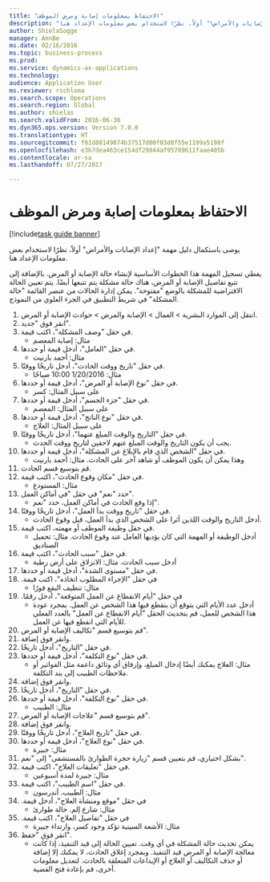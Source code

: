 ```yaml
--- 
title: "الاحتفاظ بمعلومات إصابة ومرض الموظف"
description: "يوصى باستكمال دليل مهمة \"إعداد الإصابات والأمراض\" أولاً، نظرًا لاستخدام بعض معلومات الإعداد هنا."
author: ShielaSogge
manager: AnnBe
ms.date: 02/16/2016
ms.topic: business-process
ms.prod: 
ms.service: dynamics-ax-applications
ms.technology: 
audience: Application User
ms.reviewer: rschloma
ms.search.scope: Operations
ms.search.region: Global
ms.author: shielas
ms.search.validFrom: 2016-06-30
ms.dyn365.ops.version: Version 7.0.0
ms.translationtype: HT
ms.sourcegitcommit: f01d88149074b37517d00f03d8f55e1199a5198f
ms.openlocfilehash: e3b7dea463ce154df29844af95789611faae405b
ms.contentlocale: ar-sa
ms.lasthandoff: 07/27/2017

---
```

# <a name="maintain-employee-injury-and-illness-information"></a>الاحتفاظ بمعلومات إصابة ومرض الموظف

[!include[task guide banner](../../includes/task-guide-banner.md)]

يوصى باستكمال دليل مهمة "إعداد الإصابات والأمراض" أولاً، نظرًا لاستخدام بعض معلومات الإعداد هنا. 



يغطي تسجيل المهمة هذا الخطوات الأساسية لإنشاء حالة الإصابة أو المرض. بالإضافة إلى تتبع تفاصيل الإصابة أو المرض، هناك حالة مشكلة يتم تتبعها أيضًا.  يتم تعيين الحالة الافتراضية للمشكلة بالوضع "مفتوحة".  يمكن إدارة الحالات من عنصر القائمة "حالة المشكلة" في شريط التطبيق في الجزء العلوي من النموذج.

1. انتقل إلى الموارد البشرية > العمال > الإصابة والمرض > حوادث الإصابة أو المرض.
2. انقر فوق "جديد".
3. في حقل "وصف المشكلة"، اكتب قيمة.
    * مثال: إصابة المعصم  
4. في حقل "العامل"، أدخل قيمة أو حددها.
    * مثال: أحمد بارنيت  
5. في حقل "تاريخ ووقت الحادث"، أدخل تاريخًا ووقتًا.
    * مثال: 1/20/2016 10:00 صباحًا  
6. في حقل "نوع الإصابة أو المرض"، أدخل قيمة أو حددها.
    * على سبيل المثال: كسر  
7. في حقل "‏‫جزء الجسم‬"، أدخل قيمة أو حددها.
    * على سبيل المثال: المعصم  
8. في حقل "نوع الناتج"، أدخل قيمة أو حددها.
    * على سبيل المثال: العلاج  
9. في حقل "التاريخ والوقت المبلغ عنهما"، أدخل تاريخًا ووقتًا.
    * يجب أن يكون التاريخ والوقت المبلغ عنهم لاحقين لتاريخ ووقت الحدث.  
10. في حقل "الشخص الذي قام بالإبلاغ عن المشكلة"، أدخل قيمة أو حددها.
    * وهذا يمكن أن يكون الموظف أو شاهد آخر على الحادث.  مثال: أحمد بارنيت  
11. قم بتوسيع قسم الحادث.
12. في حقل "مكان وقوع الحادث"، اكتب قيمة.
    * مثال: المستودع  
13. حدد "نعم" في حقل "في أماكن العمل‬".
    * إذا وقع الحادث في أماكن العمل، حدد "نعم".  
14. في حقل "تاريخ ووقت بدأ العمل"، أدخل تاريخًا ووقتًا.
    * أدخل التاريخ والوقت اللذين أثرا على الشخص الذي بدأ العمل، قبل وقوع الحادث.  
15. في حقل وظيفة الموظف أو مهمته، اكتب قيمة.
    * أدخل الوظيفة أو المهمة التي كان يؤديها العامل عند وقوع الحادث.  مثال: تحميل الصناديق  
16. في حقل "سبب الحادث"، اكتب قيمة.
    * أدخل سبب الحادث.  مثال: الانزلاق على أرض رطبة  
17. في حقل "مستوى الشدة"، أدخل قيمة أو حددها.
18. في حقل "‏‫الإجراء المطلوب اتخاذه"، اكتب قيمة.
    * مثال: تنظيف البقع فورًا  
19. في حقل "‏‫أيام الانقطاع عن العمل المتوقعة"، أدخل رقمًا.
    * أدخل عدد الأيام التي يتوقع أن ينقطع فيها هذا الشخص عن العمل.  بمجرد عودة هذا الشخص للعمل، قم بتحديث الحقل "أيام الانقطاع عن العمل" بالعدد الفعلي للأيام التي انقطع فيها عن العمل.  
20. قم بتوسيع قسم "تكاليف الإصابة أو المرض".
21. وانقر فوق إضافة.
22. في حقل "التاريخ"، أدخل تاريخًا.
23. في حقل "نوع التكلفة"، أدخل قيمة أو حددها.
    * مثال: العلاج    يمكنك أيضًا إدخال المبلغ، وإرفاق أي وثائق داعمة مثل الفواتير أو ملاحظات الطبيب إلى بند التكلفة.  
24. وانقر فوق إضافة.
25. في حقل "التاريخ"، أدخل تاريخًا.
26. في حقل "نوع التكلفة"، أدخل قيمة أو حددها.
    * مثال: الطبيب  
27. قم بتوسيع قسم "علاجات الإصابة أو المرض".
28. وانقر فوق إضافة.
29. في حقل "تاريخ العلاج"، أدخل تاريخًا ووقتًا.
30. في حقل "نوع العلاج"، أدخل قيمة أو حددها.
    * مثال: جبيرة  
31. بشكل اختياري، قم بتعيين قسم "‏‫زيارة حجرة الطوارئ بالمستشفى‬" إلى "نعم".
32. في حقل "‏‫تعليقات العلاج‬"، اكتب قيمة.
    * مثال: جبيرة لمدة أسبوعين  
33. في حقل "اسم الطبيب"، اكتب قيمة.
    * مثال: الطبيب. أندرسون  
34. في حقل "‏‫موقع ومنشأة العلاج"، أدخل قيمة.
    * مثال: شارع إلم. حالة طوارئ  
35. في حقل "‏‫تفاصيل العلاج"، اكتب قيمة.
    * مثال: الأشعة السينية تؤكد وجود كسر، وارتداء جبيرة  
36. انقر فوق "حفظ".
    * يمكن تحديث حالة المشكلة في أي وقت.  تعيين الحالة إلى قيد التنفيذ، إذا كانت معالجة الإصابة أو المرض قيد التنفيذ.  وبمجرد إغلاق الحادث، لا يمكنك إلا إضافة أو حذف التكاليف أو العلاج أو الإيداعات المتعلقة بالحادث.  لتعديل معلومات أخرى، قم بإعادة فتح القضية.  


